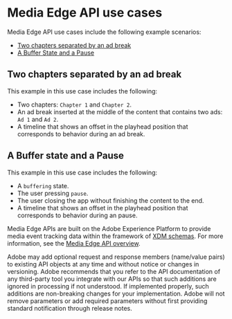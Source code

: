 # Media Edge API use cases

Media Edge API use cases include the following example scenarios:

* [Two chapters separated by an ad break](https://developer-stage.adobe.com/analytics-apis/docs/2.0/guides/use-cases/media-edge/chapters-with-ad-timeline/)
* [A Buffer State and a Pause](https://developer-stage.adobe.com/analytics-apis/docs/2.0/guides/use-cases/buffer-and-pause-timeline/)

## Two chapters separated by an ad break

This example in this use case includes the following:

* Two chapters: `Chapter 1` and `Chapter 2`.
* An ad break inserted at the middle of the content that contains two ads: `Ad 1` and `Ad 2`.
* A timeline that shows an offset in the playhead position that corresponds to behavior during an ad break.

## A Buffer state and a Pause

This example in this use case includes the following:

* A `buffering` state.
* The user pressing `pause`.
* The user closing the app without finishing the content to the end.
* A timeline that shows an offset in the playhead position that corresponds to behavior during an pause.

Media Edge APIs are built on the Adobe Experience Platform to provide media event tracking data within the framework of [XDM schemas](https://experienceleague.adobe.com/docs/experience-platform/xdm/home.html#:~:text=Experience%20Data%20Model%20(XDM)%2C,the%20power%20of%20digital%20experiences). For more information, see the [Media Edge API overview](https://experienceleague.adobe.com/docs/experience-platform/edge-network-server-api/media-edge-apis/overview.html).

<InlineAlert variant="info" slots="text" />

Adobe may add optional request and response members (name/value pairs) to existing API objects at any time and without notice or changes in versioning. Adobe recommends that you refer to the API documentation of any third-party tool you integrate with our APIs so that such additions are ignored in processing if not understood. If implemented properly, such additions are non-breaking changes for your implementation. Adobe will not remove parameters or add required parameters without first providing standard notification through release notes.
